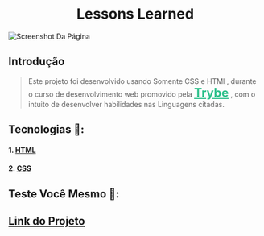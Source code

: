 # <h1 align="center"> Lessons Learned </h1>

![Screenshot Da Página](./assets/Projeto%20Lessons%20Learned%20%3D_%20Trybe%20-%20Personal%20-%20Microsoft%E2%80%8B%20Edge%2021_06_2022%2012_36_12.png)

## **Introdução**

> Este projeto foi desenvolvido usando Somente CSS e HTMl , durante o curso de desenvolvimento web promovido pela <a style="color:#2fc18c;font-size:1.5rem" href="https://www.betrybe.com/">**Trybe**</a> , com o intuito de desenvolver habilidades nas Linguagens citadas.

## **Tecnologias** 🧪:

#### 1. [HTML](https://www.w3schools.com/html/)

#### 2. [CSS](https://www.w3schools.com/Css/)

## Teste Você Mesmo 🚀:

## [Link do Projeto](.https://lessons-learned-ewerton.netlify.app/)
